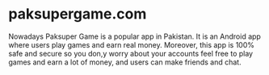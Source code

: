 # paksupergame.com
Nowadays Paksuper Game is a popular app in Pakistan. It is an Android app where users play games and earn real money. Moreover, this app is 100% safe and secure so you don,y worry about your accounts feel free to play games and earn a lot of money, and users can make friends and chat. 
